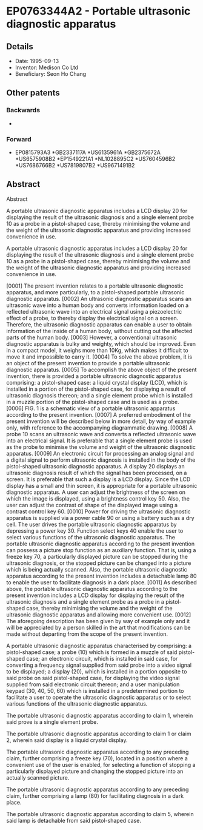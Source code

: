 # EP0763344A2 - Portable ultrasonic diagnostic apparatus

## Details

* Date: 1995-09-13
* Inventor: Medison Co Ltd
* Beneficiary: Seon Ho Chang
## Other patents

### Backwards
 * 
### Forward
 * EP0815793A3
 *GB2337117A
 *US6135961A
 *GB2375672A
 *US6575908B2
 *EP1549221A1
 *NL1028895C2
 *US7604596B2
 *US7686766B2
 *US7819807B2
 *US9671491B2
## Abstract

Abstract

A portable ultrasonic diagnostic apparatus includes a LCD display 20 for displaying the result of the ultrasonic diagnosis and a single element probe 10 as a probe in a pistol-shaped case, thereby minimising the volume and the weight of the ultrasonic diagnostic apparatus and providing increased convenience in use.



A portable ultrasonic diagnostic apparatus includes a LCD display 20 for displaying the result of the ultrasonic diagnosis and a single element probe 10 as a probe in a pistol-shaped case, thereby minimising the volume and the weight of the ultrasonic diagnostic apparatus and providing increased convenience in use.

[0001]  The present invention relates to a portable ultrasonic diagnostic apparatus, and more particularly, to a pistol-shaped portable ultrasonic diagnostic apparatus.
  [0002]  An ultrasonic diagnostic apparatus scans an ultrasonic wave into a human body and converts information loaded on a reflected ultrasonic wave into an electrical signal using a piezoelectric effect of a probe, to thereby display the electrical signal on a screen. Therefore, the ultrasonic diagnostic apparatus can enable a user to obtain information of the inside of a human body, without cutting out the affected parts of the human body.
  [0003]  However, a conventional ultrasonic diagnostic apparatus is bulky and weighty, which should be improved. Even in a compact model, it weighs more than 10Kg, which makes it difficult to move it and impossible to carry it.
  [0004]  To solve the above problem, it is an object of the present invention to provide a portable ultrasonic diagnostic apparatus.
  [0005]  To accomplish the above object of the present invention, there is provided a portable ultrasonic diagnostic apparatus comprising:
 a pistol-shaped case: a liquid crystal display (LCD), which is installed in a portion of the pistol-shaped case, for displaying a result of ultrasonic diagnosis thereon; and a single element probe which is installed in a muzzle portion of the pistol-shaped case and is used as a probe.  
  [0006]  FIG. 1 is a schematic view of a portable ultrasonic apparatus according to the present invention.
  [0007]  A preferred embodiment of the present invention will be described below in more detail, by way of example only, with reference to the accompanying diagrammatic drawing.
  [0008]  A probe 10 scans an ultrasonic wave and converts a reflected ultrasonic wave into an electrical signal. It is preferable that a single element probe is used as the probe to minimise the volume and weight of the ultrasonic diagnostic apparatus.
  [0009]  An electronic circuit for processing an analog signal and a digital signal to perform ultrasonic diagnosis is installed in the body of the pistol-shaped ultrasonic diagnostic apparatus. A display 20 displays an ultrasonic diagnosis result of which the signal has been processed, on a screen. It is preferable that such a display is a LCD display. Since the LCD display has a small and thin screen, it is appropriate for a portable ultrasonic diagnostic apparatus. A user can adjust the brightness of the screen on which the image is displayed, using a brightness control key 50. Also, the user can adjust the contrast of shape of the displayed image using a contrast control key 60.
  [0010]  Power for driving the ultrasonic diagnostic apparatus is supplied via a power cable 90 or using a battery such as a dry cell. The user drives the portable ultrasonic diagnostic apparatus by depressing a power key 30. Function select keys 40 enable the user to select various functions of the ultrasonic diagnostic apparatus. The portable ultrasonic diagnostic apparatus according to the present invention can possess a picture stop function as an auxiliary function. That is, using a freeze key 70, a particularly displayed picture can be stopped during the ultrasonic diagnosis, or the stopped picture can be changed into a picture which is being actually scanned. Also, the portable ultrasonic diagnostic apparatus according to the present invention includes a detachable lamp 80 to enable the user to facilitate diagnosis in a dark place.
  [0011]  As described above, the portable ultrasonic diagnostic apparatus according to the present invention includes a LCD display for displaying the result of the ultrasonic diagnosis and a single element probe as a probe in a pistol-shaped case, thereby minimising the volume and the weight of the ultrasonic diagnostic apparatus and allowing more convenient use.
  [0012]  The aforegoing description has been given by way of example only and it will be appreciated by a person skilled in the art that modifications can be made without departing from the scope of the present invention.

A portable ultrasonic diagnostic apparatus characterised by comprising:
a pistol-shaped case;
a probe (10) which is formed in a muzzle of said pistol-shaped case;
an electronic circuit, which is installed in said case, for converting a frequency signal supplied from said probe into a video signal to be displayed;
a display (20), which is installed in a portion opposite to said probe on said pistol-shaped case, for displaying the video signal supplied from said electronic circuit thereon; and
a user manipulation keypad (30, 40, 50, 60) which is installed in a predetermined portion to facilitate a user to operate the ultrasonic diagnostic apparatus or to select various functions of the ultrasonic diagnostic apparatus. 

  
The portable ultrasonic diagnostic apparatus according to claim 1, wherein said prove is a single element probe.

  
The portable ultrasonic diagnostic apparatus according to claim 1 or claim 2, wherein said display is a liquid crystal display.

  
The portable ultrasonic diagnostic apparatus according to any preceding claim, further comprising a freeze key (70), located in a position where a convenient use of the user is enabled, for selecting a function of stopping a particularly displayed picture and changing the stopped picture into an actually scanned picture.

  
The portable ultrasonic diagnostic apparatus according to any preceding claim, further comprising a lamp (80) for facilitating diagnosis in a dark place.

  
The portable ultrasonic diagnostic apparatus according to claim 5, wherein said lamp is detachable from said pistol-shaped case.